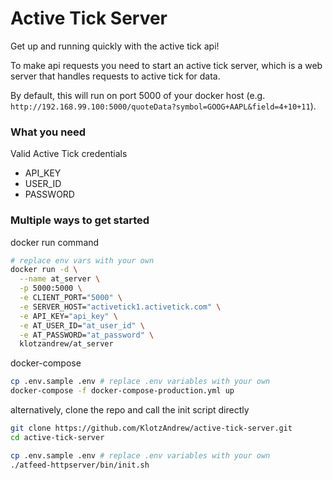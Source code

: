 # Active Tick Server

Get up and running quickly with the active tick api!

To make api requests you need to start an active tick server, which is a web
server that handles requests to active tick for data.

By default, this will run on port 5000 of your docker host (e.g. `http://192.168.99.100:5000/quoteData?symbol=GOOG+AAPL&field=4+10+11`).

### What you need
Valid Active Tick credentials
  * API_KEY
  * USER_ID
  * PASSWORD

### Multiple ways to get started


docker run command

```bash
# replace env vars with your own
docker run -d \
  --name at_server \
  -p 5000:5000 \
  -e CLIENT_PORT="5000" \
  -e SERVER_HOST="activetick1.activetick.com" \
  -e API_KEY="api_key" \
  -e AT_USER_ID="at_user_id" \
  -e AT_PASSWORD="at_password" \
  klotzandrew/at_server
```

docker-compose

```bash
cp .env.sample .env # replace .env variables with your own
docker-compose -f docker-compose-production.yml up
```

alternatively, clone the repo and call the init script directly
```bash
git clone https://github.com/KlotzAndrew/active-tick-server.git
cd active-tick-server

cp .env.sample .env # replace .env variables with your own
./atfeed-httpserver/bin/init.sh
```
